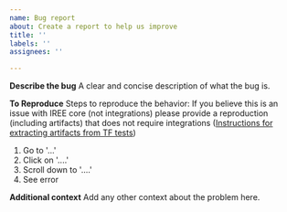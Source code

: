 ```yaml
---
name: Bug report
about: Create a report to help us improve
title: ''
labels: ''
assignees: ''

---
```


**Describe the bug**
A clear and concise description of what the bug is.

**To Reproduce**
Steps to reproduce the behavior:
If you believe this is an issue with IREE core (not integrations) please provide a reproduction (including artifacts) that does not require integrations ([Instructions for extracting artifacts from TF tests](https://google.github.io/iree/developing-iree/tensorflow-integrations#generated-artifacts))

1. Go to '...'
2. Click on '....'
3. Scroll down to '....'
4. See error

**Additional context**
Add any other context about the problem here.
